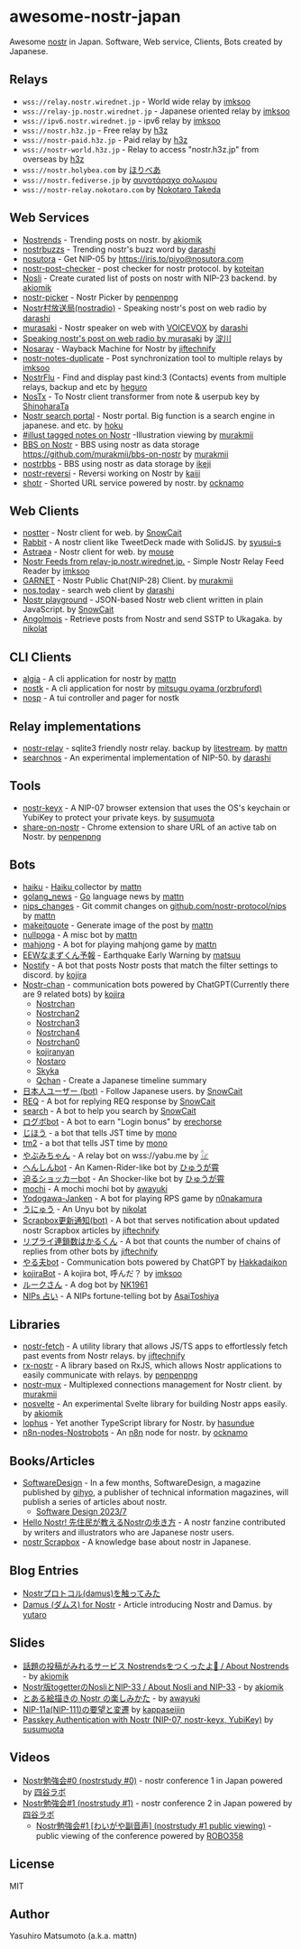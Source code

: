 # awesome-nostr-japan

Awesome [nostr](https://nostr.com/) in Japan. Software, Web service, Clients, Bots created by Japanese.

## Relays

* `wss://relay.nostr.wirednet.jp` - World wide relay by [imksoo](https://github.com/imksoo)
* `wss://relay-jp.nostr.wirednet.jp` - Japanese oriented relay by [imksoo](https://github.com/imksoo)
* `wss://ipv6.nostr.wirednet.jp` - ipv6 relay by [imksoo](https://github.com/imksoo)
* `wss://nostr.h3z.jp` - Free relay by [h3z](https://h3z.jp/)
* `wss://nostr-paid.h3z.jp` - Paid relay by [h3z](https://h3z.jp/)
* `wss://nostr-world.h3z.jp` - Relay to access "nostr.h3z.jp" from overseas by [h3z](https://h3z.jp/)
* `wss://nostr.holybea.com` by [ほりべあ](https://holybea.com)
* `wss://nostr.fediverse.jp` by [αυγοτάραχο σολωμου](https://nostx.shino3.net/npub1xmqfm9s0yxyadzjh0cp7gsf7fxy0xfgaq23cp9p7fnee6cehrlxq6c6tkw)
* `wss://nostr-relay.nokotaro.com` by [Nokotaro Takeda](https://nostx.shino3.net/npub12ftld459xqw7s7fqnxstzu7r74l5yagxztwcwmaqj4d24jgpj2csee3mx0)
 
## Web Services

* [Nostrends](https://nostrends.vercel.app) - Trending posts on nostr. by [akiomik](https://github.com/akiomik)
* [nostrbuzzs](https://nostrbuzzs.deno.dev) - Trending nostr's buzz word by [darashi](https://github.com/darashi)
* [nosutora](https://nosutora.com) - Get NIP-05 by https://iris.to/piyo@nosutora.com
* [nostr-post-checker](https://koteitan.github.io/nostr-post-checker/) - post checker for nostr protocol. by [koteitan](https://github.com/koteitan)
* [Nosli](https://nosli.vercel.app) - Create curated list of posts on nostr with NIP-23 backend. by [akiomik](https://github.com/akiomik)
* [nostr-picker](https://penpenpng.github.io/nostr-picker/) - Nostr Picker by [penpenpng](https://github.com/penpenpng)
* [Nostr村放送局(nostradio)](https://nostradio.deno.dev/) - Speaking nostr's post on web radio by [darashi](https://github.com/darashi)
* [murasaki](https://github.com/darashi/murasaki) - Nostr speaker on web with [VOICEVOX](https://voicevox.hiroshiba.jp/) by [darashi](https://github.com/darashi)
* [Speaking nostr's post on web radio by murasaki](http://ik1-219-79732.vs.sakura.ne.jp:5000/nostr_listen.html) by [淀川](https://nostx.shino3.net/npub15w7wp9wdp6p53vy5eysph5xryu82ltmc7am9zl6pqyexmt6ukllst6ddy2)
* [Nosaray](https://github.com/jiftechnify/nosaray) - Wayback Machine for Nostr by [jiftechnify](https://github.com/jiftechnify)
* [nostr-notes-duplicate](https://nostrlogs-relay-jp.nostr.wirednet.jp/nostr-notes-duplicate.html) - Post synchronization tool to multiple relays  by [imksoo](https://github.com/imksoo)
* [NostrFlu](https://heguro.github.io/nostr-following-list-util/) - Find and display past kind:3 (Contacts) events from multiple relays, backup and etc by [heguro](https://github.com/heguro)
* [NosTx](https://github.com/ShinoharaTa/Nostx) - To Nostr client transformer from note & userpub key by [ShinoharaTa](https://github.com/ShinoharaTa/Nostx)
* [Nostr search portal](https://nostr.hoku.in/) - Nostr portal. Big function is  a search engine in japanese. and etc. by [hoku](https://iris.to/hoku@nostr.hoku.in)
* [#illust tagged notes on Nostr](https://nostr-illust.vercel.app/) -Illustration viewing by [murakmii](https://github.com/murakmii)
* [BBS on Nostr](https://bbs-on-nostr.vercel.app/) - BBS using nostr as data storage https://github.com/murakmii/bbs-on-nostr by [murakmii](https://github.com/murakmii)
* [nostrbbs](https://test.ikeji.ma/nostrbbs) - BBS using nostr as data storage by [ikeji](https://github.com/ikeji)
* [nostr-reversi](https://github.com/studiokaiji/nostr-reversi) - Reversi working on Nostr by [kaiji](https://github.com/studiokaiji)
* [shotr](https://github.com/ocknamo/shotr) - Shorted URL service powered by nostr. by [ocknamo](https://github.com/ocknamo)

## Web Clients

* [nostter](http://nostter.vercel.app) - Nostr client for web. by [SnowCait](https://github.com/SnowCait)
* [Rabbit](https://syusui-s.github.io/rabbit/) - A nostr client like TweetDeck made with SolidJS. by [syusui-s](https://github.com/syusui-s)
* [Astraea](https://astraea.mousedev.page) - Nostr client for web. by [mouse](https://iris.to/mouse_484@mousedev.page)
* [Nostr Feeds from relay-jp.nostr.wirednet.jp.](https://relay-jp.nostr.wirednet.jp/index.html) - Simple Nostr Relay Feed Reader by [imksoo](https://github.com/imksoo)
* [GARNET](https://garnet.nostrian.net) - Nostr Public Chat(NIP-28) Client. by [murakmii](https://github.com/murakmii)
* [nos.today](https://nos.today/) - search web client by [darashi](https://github.com/darashi)
* [Nostr playground](https://snowcait.github.io/nostr-playground/) - JSON-based Nostr web client written in plain JavaScript. by [SnowCait](https://github.com/SnowCait)
* [Angolmois](https://github.com/nikolat/angolmois) - Retrieve posts from Nostr and send SSTP to Ukagaka. by [nikolat](https://github.com/nikolat)
 
## CLI Clients

* [algia](https://github.com/mattn/algia) - A cli application for nostr by [mattn](https://github.com/mattn)
* [nostk](https://github.com/mitsugu/nostk) -  A cli application for nostr by [mitsugu oyama (orzbruford)](https://github.com/mitsugu)
* [nosp](https://github.com/mitsugu/nosp) - A tui controller and pager for nostk

## Relay implementations

* [nostr-relay](https://github.com/mattn/nostr-relay) - sqlite3 friendly nostr relay. backup by [litestream](https://litestream.io/). by [mattn](https://github.com/mattn)
* [searchnos](https://github.com/darashi/searchnos) - An experimental implementation of NIP-50. by [darashi](https://github.com/darashi)
 
## Tools

* [nostr-keyx](https://github.com/susumuota/nostr-keyx) - A NIP-07 browser extension that uses the OS's keychain or YubiKey to protect your private keys.  by [susumuota](https://github.com/susumuota)
* [share-on-nostr](https://github.com/penpenpng/share-on-nostr]) - Chrome extension to share URL of an active tab on Nostr. by [penpenpng](https://github.com/penpenpng)
 
## Bots

* [haiku](https://iris.to/haiku) - [Haiku ](https://en.wikipedia.org/wiki/Haiku) collector by [mattn](https://github.com/mattn)
* [golang_news](https://iris.to/golang_news@mattn.github.io) - [Go](https://go.dev) language news by [mattn](https://github.com/mattn)
* [nips_changes](https://iris.to/nips_changes@mattn.github.io) - Git commit changes on [github.com/nostr-protocol/nips](https://github.com/nostr-protocol/nips/) by [mattn](https://github.com/mattn)
* [makeitquote](https://iris.to/makeitquote) - Generate image of the post by [mattn](https://github.com/mattn)
* [nullpoga](https://nostx.shino3.net/npub1f6rvmwc76arl7sxx2vparlzx8cg2ajc3xpymqh7yx97znccue2hs5mkavc) - A misc bot by [mattn](https://github.com/mattn)
* [mahjong](https://nostx.shino3.net/npub1ttqyyl8stz9wtj0sn25qp6vah0jdcxwpdtaaxg4efsqkczz7rsxshjpp3x) - A bot for playing mahjong game by [mattn](https://github.com/mattn)
* [EEWなまずくん予報](https://iris.to/namazu@matsuu.org) - Earthquake Early Warning by [matsuu](https://iris.to/matsuu@matsuu.org)
* [Nostify](https://github.com/kojira/nostify) - A bot that posts Nostr posts that match the filter settings to discord. by [kojira](https://github.com/kojira)
* [Nostr-chan](https://github.com/kojira/nostr-chan) - communication bots powered by ChatGPT(Currently there are 9 related bots) by [kojira](https://github.com/kojira)
    - [Nostrchan](https://nostx.shino3.net/npub1f2v6jwct47c2wx5849zzyv5hmpkzulmj3tj44s0r5h7ljxfyay3s5fp3te)
    -	[Nostrchan2](https://nostx.shino3.net/npub1ev3s5h5ngxscp8qd094wfd367xj38de4cjdc4gyj0r7ng99wmqeqj66k2s)
    - [Nostrchan3](https://nostx.shino3.net/npub1qpvchcscwvtxnn4aj4r0ya2lfujmvua76k7rn3mrcap47vjkp5nsu7rcm3)
    - [Nostrchan4](https://nostx.shino3.net/npub1ytrn8t6yeehhkgarfkd7hxdnpy665zfxkhd6gnjdm6wzmkjqjnlsgnz5r2)
    - [Nostrchan0](https://nostx.shino3.net/npub1hk8wmj288k48ezpqe9ptw3rkkmucue6c60gs9rtjk60ftpp9qxlqv2xhle)
    - [kojiranyan](https://nostx.shino3.net/npub1nnumvzrexs63usytjuwn6ntcy3gr4jqm3ek5tcqsuf2yqk2dkjrsrdxqrl)
    - [Nostaro](https://nostx.shino3.net/npub1nwzquyssngld942vwh58yfrwwmvk530um443w8w8y0h2cu3ju2dsl4hqsg)
    - [Skyka](https://nostx.shino3.net/npub1ae7eax3n5erecwys65kwjcp0lqlsxfj9789f842gwvuy79kq9dzqf7h6mm)
    - [Qchan](https://nostx.shino3.net/npub13exd4j32ldnktu7p34w4csw2nc2s9cypd6tw3h60cau7qvgrp49qpvqjhl) - Create a Japanese timeline summary
* [日本人ユーザー (bot)](https://nostx.shino3.net/npub1pp79ruvjd7xned8lgh6n4rhz4pg3els3x5n6kr58l8zcyysp5c0qrkan2p) - Follow Japanese users. by [SnowCait](https://github.com/SnowCait)
* [REQ](https://nostx.shino3.net/npub1x22zy06nn8h44cycdv4trxp8v0dv8qq3ayahpkrcn3rh90gp552sqs8hmv) - A bot for replying REQ response by [SnowCait](https://github.com/SnowCait)
* [search](https://nostx.shino3.net/npub1n2uhxrph9fgyp3u2xxqxhuz0vykt8dw8ehvw5uaesl0z4mvatpas0ngm26) - A bot to help you search by [SnowCait](https://github.com/SnowCait)
* [ログボbot](https://iris.to/cnpgirl@erechorse.github.io) - A bot to earn "Login bonus" by [erechorse](https://nostx.shino3.net/npub17syr9cntr5f03gnhz7mqdxtt4mmgh39khpky5dw2sflkl09l2y0qra94wl)
* [じほう](https://nostx.shino3.net/npub1slszekg4rjlknw3qy69z5s3h45hnnlrrrjt9tr3ffjsqtpj8wsfqfgh8l7) - a bot that tells JST time by [mono](https://nostx.shino3.net/npub1sjcvg64knxkrt6ev52rywzu9uzqakgy8ehhk8yezxmpewsthst6sw3jqcw)
* [tm2](https://nostx.shino3.net/npub16n4x0pvu38xw9ghjt3qlpm7grk5zn8cgdc6wlaravcvq0hxgaxpq7f06cx) - a bot that tells JST time by [mono](https://nostx.shino3.net/npub1sjcvg64knxkrt6ev52rywzu9uzqakgy8ehhk8yezxmpewsthst6sw3jqcw)
* [やぶみちゃん](https://nostx.shino3.net/npub1823chanrkmyrfgz2v4pwmu22s8fjy0s9ps7vnd68n7xgd8zr9neqlc2e5r) - A relay bot on wss://yabu.me by [𓃠](https://nostx.shino3.net/npub1kurad0nlm8xfuxhws05pcwv5z4k0ea6da4dsjygexr77a666pssqsftsm7)
* [へんしんbot](https://nostx.shino3.net/npub1738uh3jagexkr27wyw7pwx2gh8xnrcfk09pxptqf6f6aqwtrf5hq3q0j8s) - An Kamen-Rider-like bot by [ひゅうが霄](https://nostx.shino3.net/npub1xgcsn9lkkdake4stk9dz36dpfwkam7lssad8mcjvdyfr5rq7vnxqq2sgy4)
* [迫るショッカーbot](https://nostx.shino3.net/npub1r25zsj7hcpjqd0yur2ss4t3r0l9h6wavzp6na9vnnjhr87wttp2qmx0zct) - An Shocker-like bot by [ひゅうが霄](https://nostx.shino3.net/npub1xgcsn9lkkdake4stk9dz36dpfwkam7lssad8mcjvdyfr5rq7vnxqq2sgy4)
* [mochi](https://nostx.shino3.net/npub19xm6kcedxef3232d222gj0sxql8vs2tutyg0fq4z6875zfs3d8ascl440n) - A mochi mochi bot by [awayuki](https://nostx.shino3.net/npub1e4qg56wvd3ehegd8dm7rlgj8cm998myq0ah8e9t5zeqkg7t7s93q750p76)
* [Yodogawa-Janken](https://nostx.shino3.net/npub1y0d0eezhwaskpjhc7rvk6vkkwepu9mj42qt5pqjamzjr97amh2yszkevjg) - A bot for playing RPS game by [n0nakamura](https://github.com/n0nakamura)
* [うにゅう](https://nostx.shino3.net/npub19we2h0793y4hhk500r2ndqkez0xf53rtghs3j20sjdwclh7tgz7s36kl6t) - An Unyu bot by [nikolat](https://github.com/nikolat)
* [Scrapbox更新通知(bot)](https://nostx.shino3.net/npub1d0hysq6tqys54n2v4tdu2zh2f2e758kj9dr4fpgcvz3ps3l8dzmswes3pc) - A bot that serves notification about updated nostr Scrapbox articles by [jiftechnify](https://github.com/jiftechnify)
* [リプライ連鎖数はかるくん](https://nostx.shino3.net/npub1cwve0du5w46zetzsqymx6ae5hr7ghyn6xs339e0tpkeft6htm07sm8qm6f) - A bot that counts the number of chains of replies from other bots by [jiftechnify](https://github.com/jiftechnify)
* [やる夫bot](https://nostx.shino3.net/npub1vf4huvhkfhgvys2qf4wlmncf855dzd3c6894mw2snktpxzh08vdsgcgkxx) - Communication bots powered by ChatGPT by [Hakkadaikon](https://github.com/Hakkadaikon)
* [kojiraBot](https://nostx.shino3.net/npub1ddn7myeq28llwegqzejmqtr33hfm3j6mepspxcrk70hn4r4268sqvamy64) - A kojira bot, 呼んだ？ by [imksoo](https://github.com/imksoo/nostr-kojirabot)
* [ルークさん](https://nostx.shino3.net/npub185gk75vh09f9up248pjeqm53r3yvtau4cu82d32t8sxxg4qyxfcqxx3dm7) - A dog bot by [NK1961](https://nostx.shino3.net/npub1dsjzgp8mnpk3sn975t4ea98glecg5d0ahadqyxvv4thdah5eh6ssgwpg5w)
* [NIPs 占い](https://nostx.shino3.net/npub137u9fh8kaag47zwzd0pt3hfqk3z9petytnele7yu3u2t9jyk4fdsvddmk0) - A NIPs fortune-telling bot by [AsaiToshiya](https://github.com/AsaiToshiya)
 
## Libraries

* [nostr-fetch](https://github.com/jiftechnify/nostr-fetch) - A utility library that allows JS/TS apps to effortlessly fetch past events from Nostr relays. by [jiftechnify](https://github.com/jiftechnify)
* [rx-nostr](https://github.com/penpenpng/rx-nostr) - A library based on RxJS, which allows Nostr applications to easily communicate with relays. by [penpenpng](https://github.com/penpenpng)
* [nostr-mux](https://github.com/murakmii/nostr-mux) - Multiplexed connections management for Nostr client. by [murakmii](https://github.com/murakmii)
* [nosvelte](https://github.com/akiomik/nosvelte) - An experimental Svelte library for building Nostr apps easily. by [akiomik](https://github.com/akiomik)
* [lophus](https://github.com/hasundue/lophus) - Yet another TypeScript library for Nostr. by [hasundue](https://github.com/hasundue)
* [n8n-nodes-Nostrobots](https://github.com/ocknamo/n8n-nodes-nostrobots) - An [n8n](https://n8n.io/) node for nostr. by [ocknamo](https://github.com/ocknamo)
 
## Books/Articles

* [SoftwareDesign](https://gihyo.jp/magazine/SD) - In a few months, SoftwareDesign, a magazine published by [gihyo](https://gihyho.jp), a publisher of technical information magazines, will publish a series of articles about nostr.
    * [Software Design 2023/7](https://gihyo.jp/magazine/SD/archive/2023/202307)
* [Hello Nostr! 先住民が教えるNostrの歩き方](https://nip-book.nostr-jp.org/book/1/) - A nostr fanzine contributed by writers and illustrators who are Japanese nostr users.
* [nostr Scrapbox](https://scrapbox.io/nostr/) - A knowledge base about nostr in Japanese.
 
## Blog Entries

* [Nostrプロトコル(damus)を触ってみた](https://qiita.com/gpsnmeajp/items/77eee9535fb1a092e286)
* [Damus (ダムス) for Nostr](https://stacksats.jp/damus-nostr) - Article introducing Nostr and Damus. by [yutaro](https://nostx.shino3.net/npub1wh69w45awqnlsxw7jt5tkymets87h6t4phplkx6ug2ht2qkssswswntjk0)
 
## Slides

* [話題の投稿がみれるサービス Nostrendsをつくったよ🤙 / About Nostrends](https://speakerdeck.com/akiomik/about-nostrends) - by [akiomik](https://github.com/akiomik)
* [Nostr版togetterのNosliとNIP-33 / About Nosli and NIP-33](https://speakerdeck.com/akiomik/about-nosli-and-nip-33) - by [akiomik](https://github.com/akiomik)
* [とある絵描きの Nostr の楽しみかた](https://speakerdeck.com/awayukinet/toaruhui-miao-kino-nostr-nole-simikata) - by [awayuki](https://iris.to/awayuki)
* [NIP-11a(NIP-111)の要望と変遷](https://speakerdeck.com/kappaseijin/nostr-study-meeting-1-by-kappaseijin) by [kappaseijin](https://iris.to/kappa.seijin.jp)
* [Passkey Authentication with Nostr (NIP-07, nostr-keyx, YubiKey)](https://speakerdeck.com/s_ota/nostr-keyx-20230310) by [susumuota](https://github.com/susumuota)
 
## Videos

* [Nostr勉強会#0 (nostrstudy #0)](https://www.youtube.com/live/IbMhpGNhUuE?feature=share) - nostr conference 1 in Japan powered by [四谷ラボ](https://428lab.net/)
* [Nostr勉強会#1 (nostrstudy #1)](https://www.youtube.com/live/J6wgG4epGK0?feature=share) - nostr conference 2 in Japan powered by [四谷ラボ](https://428lab.net/)
  * [Nostr勉強会#1 [わいがや副音声] (nostrstudy #1 public viewing)](https://youtube.com/live/jHuMltEjp2w) - public viewing of the conference powered by [ROBO358](https://www.robo358.com/)

## License

MIT

## Author

Yasuhiro Matsumoto (a.k.a. mattn)
